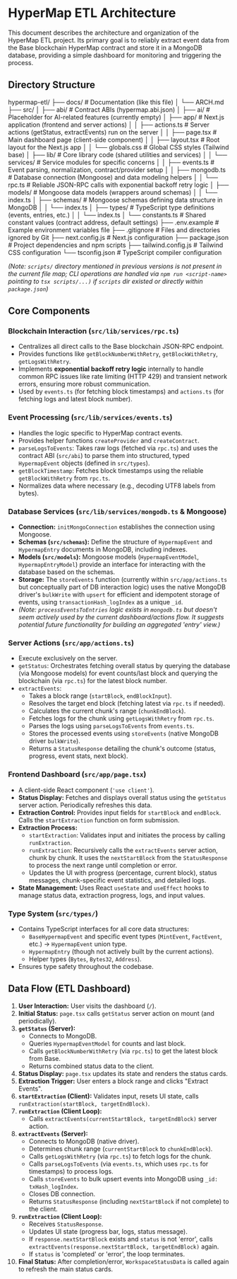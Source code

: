 # HyperMap ETL Architecture

This document describes the architecture and organization of the HyperMap ETL project. Its primary goal is to reliably extract event data from the Base blockchain HyperMap contract and store it in a MongoDB database, providing a simple dashboard for monitoring and triggering the process.

## Directory Structure

hypermap-etl/
├── docs/                 # Documentation (like this file)
│   └── ARCH.md
├── src/
│   ├── abi/              # Contract ABIs (hypermap.abi.json)
│   ├── ai/               # Placeholder for AI-related features (currently empty)
│   ├── app/              # Next.js application (frontend and server actions)
│   │   ├── actions.ts    # Server actions (getStatus, extractEvents) run on the server
│   │   ├── page.tsx      # Main dashboard page (client-side component)
│   │   ├── layout.tsx    # Root layout for the Next.js app
│   │   └── globals.css   # Global CSS styles (Tailwind base)
│   ├── lib/              # Core library code (shared utilities and services)
│   │   └── services/     # Service modules for specific concerns
│   │       ├── events.ts   # Event parsing, normalization, contract/provider setup
│   │       ├── mongodb.ts  # Database connection (Mongoose) and data modeling helpers
│   │       └── rpc.ts      # Reliable JSON-RPC calls with exponential backoff retry logic
│   ├── models/           # Mongoose data models (wrappers around schemas)
│   │   └── index.ts
│   ├── schemas/          # Mongoose schemas defining data structure in MongoDB
│   │   └── index.ts
│   ├── types/            # TypeScript type definitions (events, entries, etc.)
│   │   └── index.ts
│   └── constants.ts      # Shared constant values (contract address, default settings)
├── .env.example          # Example environment variables file
├── .gitignore            # Files and directories ignored by Git
├── next.config.js        # Next.js configuration
├── package.json          # Project dependencies and npm scripts
├── tailwind.config.js    # Tailwind CSS configuration
└── tsconfig.json         # TypeScript compiler configuration

*(Note: `scripts/` directory mentioned in previous versions is not present in the current file map; CLI operations are handled via `npm run <script-name>` pointing to `tsx scripts/...)` if `scripts` dir existed or directly within `package.json`)*

## Core Components

### Blockchain Interaction (`src/lib/services/rpc.ts`)

- Centralizes all direct calls to the Base blockchain JSON-RPC endpoint.
- Provides functions like `getBlockNumberWithRetry`, `getBlockWithRetry`, `getLogsWithRetry`.
- Implements **exponential backoff retry logic** internally to handle common RPC issues like rate limiting (HTTP 429) and transient network errors, ensuring more robust communication.
- Used by `events.ts` (for fetching block timestamps) and `actions.ts` (for fetching logs and latest block number).

### Event Processing (`src/lib/services/events.ts`)

- Handles the logic specific to HyperMap contract events.
- Provides helper functions `createProvider` and `createContract`.
- `parseLogsToEvents`: Takes raw logs (fetched via `rpc.ts`) and uses the contract ABI (`src/abi`) to parse them into structured, typed `HypermapEvent` objects (defined in `src/types`).
- `getBlockTimestamp`: Fetches block timestamps using the reliable `getBlockWithRetry` from `rpc.ts`.
- Normalizes data where necessary (e.g., decoding UTF8 labels from bytes).

### Database Services (`src/lib/services/mongodb.ts` & Mongoose)

- **Connection:** `initMongoConnection` establishes the connection using Mongoose.
- **Schemas (`src/schemas`):** Define the structure of `HypermapEvent` and `HypermapEntry` documents in MongoDB, including indexes.
- **Models (`src/models`):** Mongoose models (`HypermapEventModel`, `HypermapEntryModel`) provide an interface for interacting with the database based on the schemas.
- **Storage:** The `storeEvents` function (currently within `src/app/actions.ts` but conceptually part of DB interaction logic) uses the native MongoDB driver's `bulkWrite` with `upsert` for efficient and idempotent storage of events, using `transactionHash_logIndex` as a unique `_id`.
- *(Note: `processEventsToEntries` logic exists in `mongodb.ts` but doesn't seem actively used by the current dashboard/actions flow. It suggests potential future functionality for building an aggregated 'entry' view.)*

### Server Actions (`src/app/actions.ts`)

- Execute exclusively on the server.
- `getStatus`: Orchestrates fetching overall status by querying the database (via Mongoose models) for event counts/last block and querying the blockchain (via `rpc.ts`) for the latest block number.
- `extractEvents`:
    - Takes a block range (`startBlock`, `endBlockInput`).
    - Resolves the target end block (fetching latest via `rpc.ts` if needed).
    - Calculates the current chunk's range (`chunkEndBlock`).
    - Fetches logs for the chunk using `getLogsWithRetry` from `rpc.ts`.
    - Parses the logs using `parseLogsToEvents` from `events.ts`.
    - Stores the processed events using `storeEvents` (native MongoDB driver `bulkWrite`).
    - Returns a `StatusResponse` detailing the chunk's outcome (status, progress, event stats, next block).

### Frontend Dashboard (`src/app/page.tsx`)

- A client-side React component (`'use client'`).
- **Status Display:** Fetches and displays overall status using the `getStatus` server action. Periodically refreshes this data.
- **Extraction Control:** Provides input fields for `startBlock` and `endBlock`. Calls the `startExtraction` function on form submission.
- **Extraction Process:**
    - `startExtraction`: Validates input and initiates the process by calling `runExtraction`.
    - `runExtraction`: Recursively calls the `extractEvents` server action, chunk by chunk. It uses the `nextStartBlock` from the `StatusResponse` to process the next range until completion or error.
    - Updates the UI with progress (percentage, current block), status messages, chunk-specific event statistics, and detailed logs.
- **State Management:** Uses React `useState` and `useEffect` hooks to manage status data, extraction progress, logs, and input values.

### Type System (`src/types/`)

- Contains TypeScript interfaces for all core data structures:
    - `BaseHypermapEvent` and specific event types (`MintEvent`, `FactEvent`, etc.) -> `HypermapEvent` union type.
    - `HypermapEntry` (though not actively built by the current actions).
    - Helper types (`Bytes`, `Bytes32`, `Address`).
- Ensures type safety throughout the codebase.

## Data Flow (ETL Dashboard)

1.  **User Interaction:** User visits the dashboard (`/`).
2.  **Initial Status:** `page.tsx` calls `getStatus` server action on mount (and periodically).
3.  **`getStatus` (Server):**
    * Connects to MongoDB.
    * Queries `HypermapEventModel` for counts and last block.
    * Calls `getBlockNumberWithRetry` (via `rpc.ts`) to get the latest block from Base.
    * Returns combined status data to the client.
4.  **Status Display:** `page.tsx` updates its state and renders the status cards.
5.  **Extraction Trigger:** User enters a block range and clicks "Extract Events".
6.  **`startExtraction` (Client):** Validates input, resets UI state, calls `runExtraction(startBlock, targetEndBlock)`.
7.  **`runExtraction` (Client Loop):**
    * Calls `extractEvents(currentStartBlock, targetEndBlock)` server action.
8.  **`extractEvents` (Server):**
    * Connects to MongoDB (native driver).
    * Determines chunk range (`currentStartBlock` to `chunkEndBlock`).
    * Calls `getLogsWithRetry` (via `rpc.ts`) to fetch logs for the chunk.
    * Calls `parseLogsToEvents` (via `events.ts`, which uses `rpc.ts` for timestamps) to process logs.
    * Calls `storeEvents` to bulk upsert events into MongoDB using `_id: txHash_logIndex`.
    * Closes DB connection.
    * Returns `StatusResponse` (including `nextStartBlock` if not complete) to the client.
9.  **`runExtraction` (Client Loop):**
    * Receives `StatusResponse`.
    * Updates UI state (progress bar, logs, status message).
    * If `response.nextStartBlock` exists and `status` is not 'error', calls `extractEvents(response.nextStartBlock, targetEndBlock)` again.
    * If `status` is 'completed' or 'error', the loop terminates.
10. **Final Status:** After completion/error, `WorkspaceStatusData` is called again to refresh the main status cards.